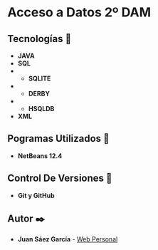 # Acceso a Datos 2º DAM

## Tecnologías 🚀

* **JAVA**  
* **SQL**  
* * **SQLITE**  
* * **DERBY**  
* * **HSQLDB**  
* **XML**   

## Pogramas Utilizados 📌

* **NetBeans 12.4**

## Control De Versiones 📌

* **Git y GitHub**

## Autor ✒️

* **Juan Sáez García** -  [Web Personal](https://juamber.com)
